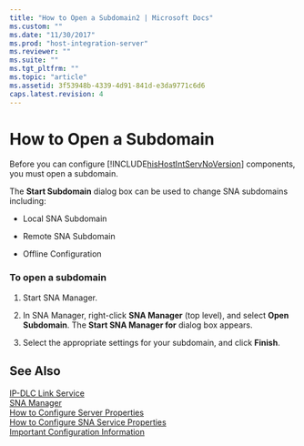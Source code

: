 ```yaml
---
title: "How to Open a Subdomain2 | Microsoft Docs"
ms.custom: ""
ms.date: "11/30/2017"
ms.prod: "host-integration-server"
ms.reviewer: ""
ms.suite: ""
ms.tgt_pltfrm: ""
ms.topic: "article"
ms.assetid: 3f53948b-4339-4d91-841d-e3da9771c6d6
caps.latest.revision: 4
---
```

# How to Open a Subdomain
Before you can configure [!INCLUDE[hisHostIntServNoVersion](../includes/hishostintservnoversion-md.md)] components, you must open a subdomain.  
  
 The **Start Subdomain** dialog box can be used to change SNA subdomains including:  
  
-   Local SNA Subdomain  
  
-   Remote SNA Subdomain  
  
-   Offline Configuration  
  
### To open a subdomain  
  
1.  Start SNA Manager.  
  
2.  In SNA Manager, right-click **SNA Manager** (top level), and select **Open Subdomain**. The **Start SNA Manager for** dialog box appears.  
  
3.  Select the appropriate settings for your subdomain, and click **Finish**.  
  
## See Also  
 [IP-DLC Link Service](../HIS2010/ip-dlc-link-service1.md)   
 [SNA Manager](../HIS2010/sna-manager2.md)   
 [How to Configure Server Properties](../HIS2010/how-to-configure-server-properties1.md)   
 [How to Configure SNA Service Properties](../HIS2010/how-to-configure-sna-service-properties2.md)   
 [Important Configuration Information](../HIS2010/important-configuration-information1.md)